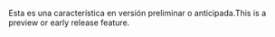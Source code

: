 <span data-ttu-id="0ae23-101">Esta es una característica en versión preliminar o anticipada.</span><span class="sxs-lookup"><span data-stu-id="0ae23-101">This is a preview or early release feature.</span></span>